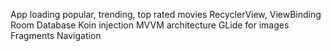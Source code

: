 App loading popular, trending, top rated movies
RecyclerView, 
ViewBinding
Room Database
Koin injection
MVVM architecture
GLide for images
Fragments
Navigation

